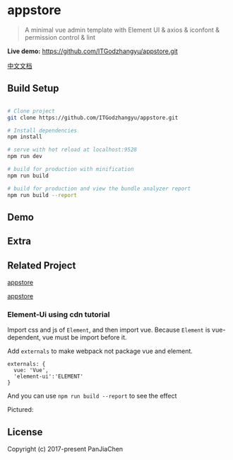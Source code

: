 # appstore

> A minimal vue admin template with Element UI & axios & iconfont & permission control & lint

**Live demo:** https://github.com/ITGodzhangyu/appstore.git

[中文文档]()

## Build Setup

``` bash

# Clone project
git clone https://github.com/ITGodzhangyu/appstore.git

# Install dependencies
npm install

# serve with hot reload at localhost:9528
npm run dev

# build for production with minification
npm run build

# build for production and view the bundle analyzer report
npm run build --report
```

## Demo


## Extra

## Related Project
 [appstore](https://github.com/ITGodzhangyu/appstore.git)

 [appstore](https://github.com/ITGodzhangyu/appstore.git)

### Element-Ui using cdn tutorial

Import css and js of `Element`, and then import vue. Because `Element` is vue-dependent, vue must be import before it.

Add `externals` to make webpack not package vue and element.

```
externals: {
  vue: 'Vue',
  'element-ui':'ELEMENT'
}
```

And you can use `npm run build --report` to see the effect

Pictured:

## License

Copyright (c) 2017-present PanJiaChen
